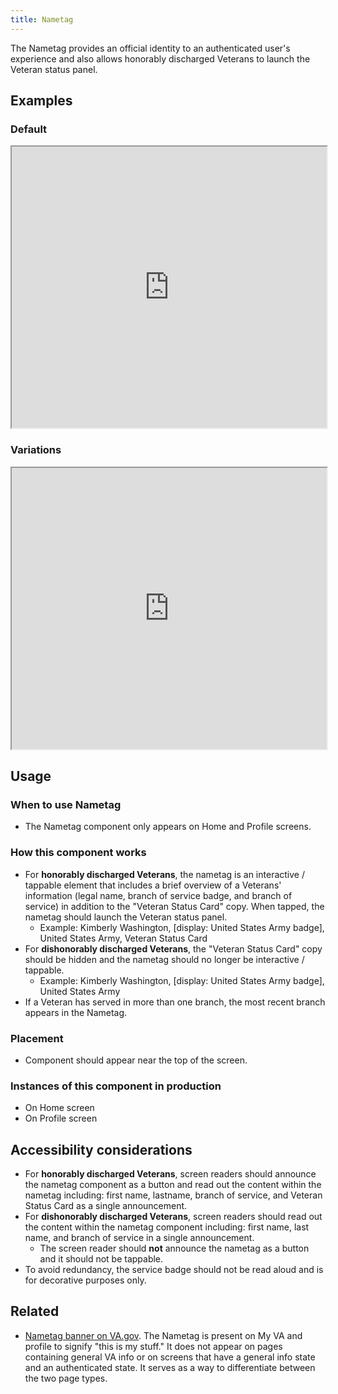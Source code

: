 ```yaml
---
title: Nametag
---
```


The Nametag provides an official identity to an authenticated user's experience and also allows honorably discharged Veterans to launch the Veteran status panel.

## Examples

### Default

<iframe width="100%" height="450" title="Image of master component in Figma showing light and dark mode" src="https://www.figma.com/embed?embed_host=share&url=https%3A%2F%2Fwww.figma.com/file/QVLPB3eOunmKrgQOuOt0SU/%F0%9F%93%90-DesignLibrary2.0---VAMobile?type=design&node-id=7819-12286&mode=design&t=XkYEw6lPmNkmrNt0-4" allowfullscreen></iframe>

### Variations

<iframe width="100%" height="450" title="Image of component examples in Figma" src="https://www.figma.com/embed?embed_host=share&url=https%3A%2F%2Fwww.figma.com/file/QVLPB3eOunmKrgQOuOt0SU/%F0%9F%93%90-DesignLibrary2.0---VAMobile?type=design&node-id=7819-12292&mode=design&t=XkYEw6lPmNkmrNt0-4" allowfullscreen></iframe>

## Usage

### When to use Nametag

- The Nametag component only appears on Home and Profile screens.

### How this component works

- For **honorably discharged Veterans**, the nametag is an interactive / tappable element that includes a brief overview of a Veterans' information (legal name, branch of service badge, and branch of service) in addition to the "Veteran Status Card" copy. When tapped, the nametag should launch the Veteran status panel.
  - Example: Kimberly Washington, [display: United States Army badge], United States Army, Veteran Status Card
- For **dishonorably discharged Veterans**, the "Veteran Status Card" copy should be hidden and the nametag should no longer be interactive / tappable.
  - Example: Kimberly Washington, [display: United States Army badge], United States Army
- If a Veteran has served in more than one branch, the most recent branch appears in the Nametag.

### Placement

- Component should appear near the top of the screen.

### Instances of this component in production

- On Home screen
- On Profile screen

## Accessibility considerations

- For **honorably discharged Veterans**, screen readers should announce the nametag component as a button and read out the content within the nametag including: first name, lastname, branch of service, and Veteran Status Card as a single announcement.
- For **dishonorably discharged Veterans**, screen readers should read out the content within the nametag component including: first name, last name, and branch of service in a single announcement.
  - The screen reader should **not** announce the nametag as a button and it should not be tappable.
- To avoid redundancy, the service badge should not be read aloud and is for decorative purposes only.

## Related

- [Nametag banner on VA.gov](https://github.com/department-of-veterans-affairs/va.gov-team/blob/master/products/identity-personalization/my-va/2.0-redesign/frontend/documentation/nametag.md). The Nametag is present on My VA and profile to signify "this is my stuff." It does not appear on pages containing general VA info or on screens that have a general info state and an authenticated state. It serves as a way to differentiate between the two page types.
